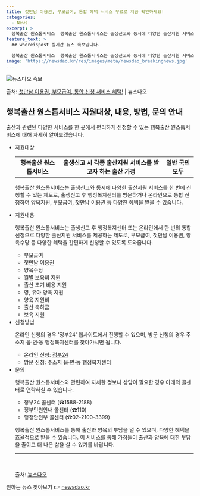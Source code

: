```yaml
---
title: 첫만남 이용권, 부모급여, 통합 혜택 서비스 무료로 지금 확인하세요!
categories:
  - News
excerpt: >
  행복출산 원스톱서비스  행복출산 원스톱서비스는 출생신고와 동시에 다양한 출산지원 서비스를 한 번에 신청할 수…
feature_text: >
  ## whereispost 실시간 뉴스 속보입니다.

  행복출산 원스톱서비스  행복출산 원스톱서비스는 출생신고와 동시에 다양한 출산지원 서비스를 한 번에 신청할 수…
image: 'https://newsdao.kr/res/images/meta/newsdao_breakingnews.jpg'
---
```


![뉴스다오 속보](https://newsdao.kr/res/images/meta/newsdao_breakingnews.jpg)

<p>출처: <a href="https://newsdao.kr/4188" rel="dofollow">첫만남 이용권, 부모급여, 통합 신청 서비스 혜택!</a> | 뉴스다오</p>

<h2 data-ke-size="size26">행복출산 원스톱서비스 지원대상, 내용, 방법, 문의 안내</h2>

출산과 관련된 다양한 서비스를 한 곳에서 편리하게 신청할 수 있는 행복출산 원스톱서비스에 대해 자세히 알아보겠습니다.

<ul>
  <li>지원대상</li>
  <table>
    <tr>
      <td style="text-align: center; height: 17px;"><b>행복출산 원스톱서비스</b></td>
      <td style="text-align: center; height: 17px;"><b>출생신고 시 각종 출산지원 서비스를 받고자 하는 출산 가정</b></td>
      <td style="text-align: center; height: 17px;"><b>일반 국민 모두</b></td>
    </tr>
  </table>
  <p data-ke-size="size16">행복출산 원스톱서비스는 출생신고와 동시에 다양한 출산지원 서비스를 한 번에 신청할 수 있는 제도로, 출생신고 후 행정복지센터를 방문하거나 온라인으로 통합 신청하여 양육지원, 부모급여, 첫만남 이용권 등 다양한 혜택을 받을 수 있습니다.</p>

  <li>지원내용</li>
  <p data-ke-size="size16">행복출산 원스톱서비스는 출생신고 후 행정복지센터 또는 온라인에서 한 번의 통합 신청으로 다양한 출산지원 서비스를 제공하는 제도로, 부모급여, 첫만남 이용권, 양육수당 등 다양한 혜택을 간편하게 신청할 수 있도록 도와줍니다.</p>
  <ul>
    <li>부모급여</li>
    <li>첫만남 이용권</li>
    <li>양육수당</li>
    <li>월별 보육비 지원</li>
    <li>출산 초기 비용 지원</li>
    <li>영, 유아 양육 지원</li>
    <li>양육 지원비</li>
    <li>출산 축하금</li>
    <li>보육 지원</li>
  </ul>

  <li>신청방법</li>
  <p data-ke-size="size16">온라인 신청의 경우 '정부24' 웹사이트에서 진행할 수 있으며, 방문 신청의 경우 주소지 읍·면·동 행정복지센터를 찾아가시면 됩니다.</p>
  <ul>
    <li>온라인 신청: <a href="https://www.gov.kr/main?a=AA000016778" target="_blank" rel="noopener">정부24</a></li>
    <li>방문 신청: 주소지 읍·면·동 행정복지센터</li>
  </ul>

  <li>문의</li>
  <p data-ke-size="size16">행복출산 원스톱서비스와 관련하여 자세한 정보나 상담이 필요한 경우 아래의 콜센터로 연락하실 수 있습니다.</p>
  <ul>
    <li>정부24 콜센터 (☎1588-2188)</li>
    <li>정부민원안내 콜센터 (☎110)</li>
    <li>행정안전부 콜센터 (☎02-2100-3399)</li>
  </ul>

  <p data-ke-size="size16">행복출산 원스톱서비스를 통해 출산과 양육의 부담을 덜 수 있으며, 다양한 혜택을 효율적으로 받을 수 있습니다. 이 서비스를 통해 가정들이 출산과 양육에 대한 부담을 줄이고 더 나은 삶을 살 수 있기를 바랍니다.</p>

  <hr>
  <p data-ke-size="size16">&nbsp;</p>
  출처: <a href="https://newsdao.kr/4188" target="_blank" rel="noopener">뉴스다오</a>
</ul> 

원하는 뉴스 찾아보기 👉 <a href="https://newsdao.kr" rel="dofollow">newsdao.kr</a>


